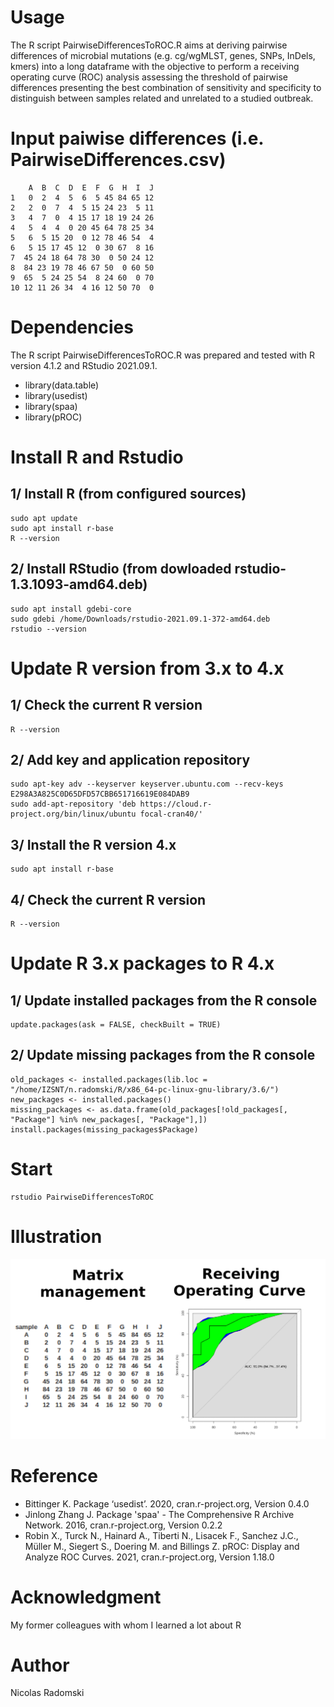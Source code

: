 # Usage
The R script PairwiseDifferencesToROC.R aims at deriving pairwise differences of microbial mutations (e.g. cg/wgMLST, genes, SNPs, InDels, kmers) into a long dataframe with the objective to perform a receiving operating curve (ROC) analysis assessing the threshold of pairwise differences presenting the best combination of sensitivity and specificity to distinguish between samples related and unrelated to a studied outbreak.
# Input paiwise differences (i.e. PairwiseDifferences.csv)
```
    A  B  C  D  E  F  G  H  I  J
1   0  2  4  5  6  5 45 84 65 12
2   2  0  7  4  5 15 24 23  5 11
3   4  7  0  4 15 17 18 19 24 26
4   5  4  4  0 20 45 64 78 25 34
5   6  5 15 20  0 12 78 46 54  4
6   5 15 17 45 12  0 30 67  8 16
7  45 24 18 64 78 30  0 50 24 12
8  84 23 19 78 46 67 50  0 60 50
9  65  5 24 25 54  8 24 60  0 70
10 12 11 26 34  4 16 12 50 70  0
```
# Dependencies
The R script PairwiseDifferencesToROC.R was prepared and tested with R version 4.1.2 and RStudio 2021.09.1.
- library(data.table)
- library(usedist)
- library(spaa)
- library(pROC)
# Install R and Rstudio
## 1/ Install R (from configured sources)
```
sudo apt update
sudo apt install r-base
R --version
```
## 2/ Install RStudio (from dowloaded rstudio-1.3.1093-amd64.deb)
```
sudo apt install gdebi-core
sudo gdebi /home/Downloads/rstudio-2021.09.1-372-amd64.deb
rstudio --version
```
# Update R version from 3.x to 4.x
## 1/ Check the current R version
```
R --version
```
## 2/ Add key and application repository
```
sudo apt-key adv --keyserver keyserver.ubuntu.com --recv-keys E298A3A825C0D65DFD57CBB651716619E084DAB9
sudo add-apt-repository 'deb https://cloud.r-project.org/bin/linux/ubuntu focal-cran40/'
```
## 3/ Install the R version 4.x
```
sudo apt install r-base
```
## 4/ Check the current R version
```
R --version
```
# Update R 3.x packages to R 4.x
## 1/ Update installed packages from the R console
```
update.packages(ask = FALSE, checkBuilt = TRUE)
```
## 2/ Update missing packages from the R console
```
old_packages <- installed.packages(lib.loc = "/home/IZSNT/n.radomski/R/x86_64-pc-linux-gnu-library/3.6/")
new_packages <- installed.packages()
missing_packages <- as.data.frame(old_packages[!old_packages[, "Package"] %in% new_packages[, "Package"],])
install.packages(missing_packages$Package)
```
# Start
```
rstudio PairwiseDifferencesToROC
```
# Illustration
![ROC figure](https://github.com/Nicolas-Radomski/PairwiseDifferencesToROC/blob/main/illustration.png)
# Reference
- Bittinger K. Package ‘usedist’. 2020, cran.r-project.org, Version 0.4.0
- Jinlong Zhang J. Package 'spaa' - The Comprehensive R Archive Network. 2016, cran.r-project.org, Version 0.2.2
- Robin X., Turck N., Hainard A., Tiberti N., Lisacek F., Sanchez J.C., Müller M., Siegert S., Doering M. and Billings Z. pROC: Display and Analyze ROC Curves. 2021, cran.r-project.org, Version 1.18.0
# Acknowledgment
My former colleagues with whom I learned a lot about R
# Author
Nicolas Radomski
